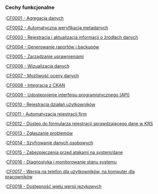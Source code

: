 ### Cechy funkcjonalne

:[CF0001 - Agregacja danych](cechy.funkcjonalne/CF0001.md)

:[CF0002 - Automatyczna weryfikacja metadanych](cechy.funkcjonalne/CF0002.md)

:[CF0003 - Rejestracja i aktualizacja informacji o źródłach danych](cechy.funkcjonalne/CF0003.md)

:[CF0004 - Generowanie raportów i backupów](cechy.funkcjonalne/CF0004.md)

:[CF0005 - Zarządzanie uprawnieniami](cechy.funkcjonalne/CF0005.md)

:[CF0006 - Wizualizacja danych](cechy.funkcjonalne/CF0006.md)

:[CF0007 - Możliwość oceny danych](cechy.funkcjonalne/CF0007.md)

:[CF0008 - Integracja z CKAN](cechy.funkcjonalne/CF0008.md)

:[CF0009 - Udostępnienie interfejsu programistycznego (API)](cechy.funkcjonalne/CF0009.md)

:[CF0010 - Rejestracja działań użytkowników](cechy.funkcjonalne/CF0010.md)

:[CF0011 - Automatyzacja rejestracji firm](cechy.funkcjonalne/CF0011.md)

:[CF0012 - Dostęp do formularza rejestracji sprawdzającego dane w KRS](cechy.funkcjonalne/CF0012.md)

:[CF0013 - Zgłaszanie problemów](cechy.funkcjonalne/CF0013.md)

:[CF0014 - Szyfrowanie danych osobowych](cechy.funkcjonalne/CF0014.md)

:[CF0015 - Zabezpieczenia przed atakami na system/dane](cechy.funkcjonalne/CF0015.md)

:[CF0016 - Diagnostyka i monitorowanie stanu systemu](cechy.funkcjonalne/CF0016.md)

:[CF0017 - Wersja na telefon dla użytkowników, na komputer dla pracowników](cechy.funkcjonalne/CF0017.md)

:[CF0018 - Dostępność wielu wersji językowych](cechy.funkcjonalne/CF0018.md)
